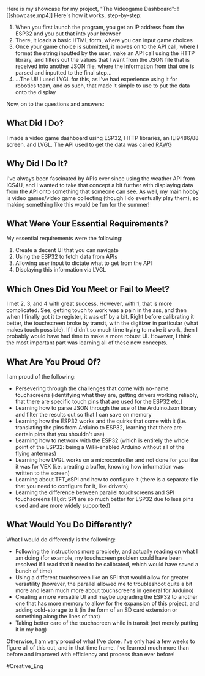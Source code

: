 Here is my showcase for my project, "The Videogame Dashboard": ![[showcase.mp4]]
Here's how it works, step-by-step:

1. When you first launch the program, you get an IP address from the ESP32 and you put that into your browser
2. There, it loads a basic HTML form, where you can input game choices
3. Once your game choice is submitted, it moves on to the API call, where I format the string inputted by the user, make an API call using the HTTP library, and filters out the values that I want from the JSON file that is received into another JSON file, where the information from that one is parsed and inputted to the final step...
4. ...The UI!  I used LVGL for this, as I've had experience using it for robotics team, and as such, that made it simple to use to put the data onto the display

Now, on to the questions and answers:

## What Did I Do?

I made a video game dashboard using ESP32, HTTP libraries, an ILI9486/88 screen, and LVGL.  The API used to get the data was called [RAWG](https://rawg.io/) 

## Why Did I Do It?

I've always been fascinated by APIs ever since using the weather API from ICS4U, and I wanted to take that concept a bit further with displaying data from the API onto something that someone can see.  As well, my main hobby is video games/video game collecting (though I do eventually play them), so making something like this would be fun for the summer!

## What Were Your Essential Requirements?

My essential requirements were the following:

1. Create a decent UI that you can navigate 
2. Using the ESP32 to fetch data from APIs
3. Allowing user input to dictate what to get from the API
4. Displaying this information via LVGL

## Which Ones Did You Meet or Fail to Meet?

I met 2, 3, and 4 with great success.  However, with 1, that is more complicated.  See, getting touch to work was a pain in the ass, and then when I finally got it to register, it was off by a bit.  Right before calibrating it better, the touchscreen broke by transit, with the digitizer in particular (what makes touch possible).  If I didn't so much time trying to make it work, then I probably would have had time to make a more robust UI.  However, I think the most important part was learning all of these new concepts.

## What Are You Proud Of?

I am proud of the following:

- Persevering through the challenges that come with no-name touchscreens (identifying what they are, getting drivers working reliably, that there are specific touch pins that are used for the ESP32 etc.)
- Learning how to parse JSON through the use of the ArduinoJson library and filter the results out so that I can save on memory
- Learning how the ESP32 works and the quirks that come with it (i.e. translating the pins from Arduino to ESP32, learning that there are certain pins that you shouldn't use)
- Learning how to network with the ESP32 (which is entirely the whole point of the ESP32: being a WiFi-enabled Arduino without all of the flying antennas)
- Learning how LVGL works on a microcontroller and not done for you like it was for VEX (i.e. creating a buffer, knowing how information was written to the screen)
- Learning about TFT_eSPI and how to configure it (there is a separate file that you need to configure for it, like drivers)
- Learning the difference between parallel touchscreens and SPI touchscreens (Tl;dr: SPI are so much better for ESP32 due to less pins used and are more widely supported)

## What Would You Do Differently?

What I would do differently is the following:

- Following the instructions more precisely, and actually reading on what I am doing (for example, my touchscreen problem could have been resolved if I read that it need to be calibrated, which would have saved a bunch of time)
- Using a different touchscreen like an SPI that would allow for greater versatility (however, the parallel allowed me to troubleshoot quite a bit more and learn much more about touchscreens in general for Arduino)
- Creating a more versatile UI and maybe upgrading the ESP32 to another one that has more memory to allow for the expansion of this project, and adding cold-storage to it (in the form of an SD card extension or something along the lines of that)
- Taking better care of the touchscreen while in transit (not merely putting it in my bag)

Otherwise, I am very proud of what I've done.  I've only had a few weeks to figure all of this out, and in that time frame, I've learned much more than before and improved with efficiency and process than ever before!

#Creative_Eng
